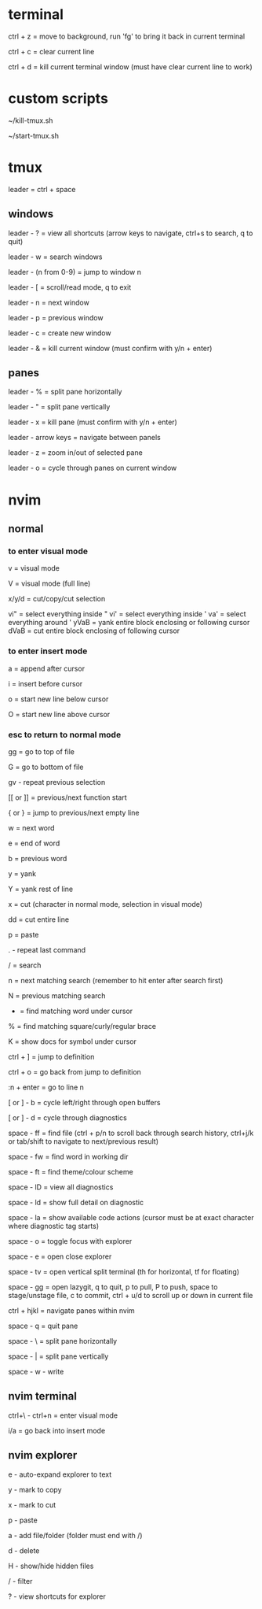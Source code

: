 # terminal

ctrl + z = move to background, run 'fg' to bring it back in current terminal

ctrl + c = clear current line

ctrl + d = kill current terminal window (must have clear current line to work)

# custom scripts

~/kill-tmux.sh

~/start-tmux.sh

# tmux

leader = ctrl + space

## windows
leader - ? = view all shortcuts (arrow keys to navigate, ctrl+s to search, q to quit)

leader - w = search windows

leader - (n from 0-9) = jump to window n

leader - [ = scroll/read mode, q to exit

leader - n = next window

leader - p = previous window

leader - c = create new window

leader - & = kill current window (must confirm with y/n + enter)


## panes

leader - % = split pane horizontally

leader - " = split pane vertically

leader - x = kill pane (must confirm with y/n + enter)

leader - arrow keys = navigate between panels

leader - z = zoom in/out of selected pane

leader - o = cycle through panes on current window

# nvim

## normal

### to enter visual mode

v = visual mode

V = visual mode (full line)

x/y/d = cut/copy/cut selection

vi" = select everything inside "
vi' = select everything inside '
va' = select everything around '
yVaB = yank entire block enclosing or following cursor
dVaB = cut entire block enclosing of following cursor

### to enter insert mode

a = append after cursor

i = insert before cursor

o = start new line below cursor

O = start new line above cursor

### esc to return to normal mode

gg = go to top of file

G = go to bottom of file

gv - repeat previous selection

[[ or ]] = previous/next function start

{ or } = jump to previous/next empty line

w = next word

e = end of word

b = previous word

y = yank

Y = yank rest of line

x = cut (character in normal mode, selection in visual mode)

dd = cut entire line

p = paste

. - repeat last command

/ = search

n = next matching search (remember to hit enter after search first)

N = previous matching search

* = find matching word under cursor

% = find matching square/curly/regular brace

K = show docs for symbol under cursor

ctrl + ] = jump to definition

ctrl + o = go back from jump to definition

:n + enter = go to line n

[ or ] - b = cycle left/right through open buffers

[ or ] - d = cycle through diagnostics

space - ff = find file (ctrl + p/n to scroll back through search history, ctrl+j/k or tab/shift to navigate to next/previous result)

space - fw = find word in working dir

space - ft = find theme/colour scheme

space - lD = view all diagnostics

space - ld = show full detail on diagnostic

space - la = show available code actions (cursor must be at exact character where diagnostic tag starts)

space - o = toggle focus with explorer

space - e = open close explorer

space - tv = open vertical split terminal (th for horizontal, tf for floating)

space - gg = open lazygit, q to quit, p to pull, P to push, space to stage/unstage file, c to commit, ctrl + u/d to scroll up or down in current file

ctrl + hjkl = navigate panes within nvim

space - q = quit pane

space - \ = split pane horizontally

space - | = split pane vertically

space - w - write



## nvim terminal

ctrl+\ - ctrl+n = enter visual mode

i/a = go back into insert mode

## nvim explorer

e - auto-expand explorer to text

y - mark to copy

x - mark to cut

p - paste

a - add file/folder (folder must end with /)

d - delete

H - show/hide hidden files

/ - filter

? - view shortcuts for explorer
